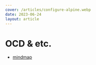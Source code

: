 ```yaml
---
cover: /articles/configure-alpine.webp
date: 2023-06-24
layout: article
---
```


# OCD & etc.

- [mindmap](https://melblog.vercel.app/articles/OCD.html)